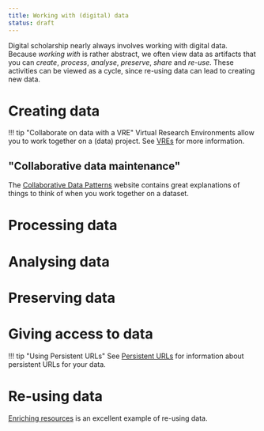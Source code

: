 ```yaml
---
title: Working with (digital) data
status: draft
---
```


Digital scholarship nearly always involves working with digital data.
Because *working with* is rather abstract, we often view data as artifacts that you can
*create*, *process*, *analyse*, *preserve*, *share* and *re-use*.
These activities can be viewed as a cycle, since re-using data can lead to creating new data.

# Creating data

!!! tip "Collaborate on data with a VRE"
    Virtual Research Environments allow you to work together on a (data) project.
    See [VREs](../vre/index.md) for more information.

## "Collaborative data maintenance"

The [Collaborative Data Patterns](https://collaborative-data.theodi.org/) website contains great
explanations of things to think of when you work together on a dataset.

# Processing data

# Analysing data

# Preserving data

# Giving access to data

!!! tip "Using Persistent URLs"
    See [Persistent URLs](../purl.md) for information about persistent URLs for your data.

# Re-using data

[Enriching resources](enriching-resources/index.md) is an excellent example of re-using data.
